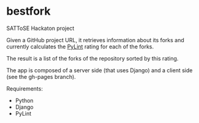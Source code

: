 # bestfork
SATToSE Hackaton project

Given a GitHub project URL, it retrieves information about its forks
and currently calculates the <a href="http://www.pylint.org">PyLint</a> rating
for each of the forks.

The result is a list of the forks of the repository sorted by this rating.

The app is composed of a server side (that uses Django) and a client side (see
the gh-pages branch).

Requirements:
  * Python
  * Django
  * PyLint
